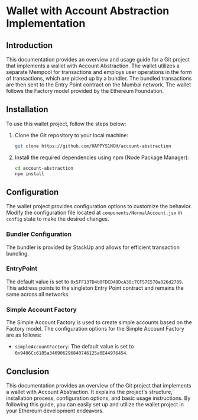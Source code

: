 # Wallet with Account Abstraction Implementation

## Introduction

This documentation provides an overview and usage guide for a Git project that implements a wallet with Account Abstraction. The wallet utilizes a separate Mempool for transactions and employs user operations in the form of transactions, which are picked up by a bundler. The bundled transactions are then sent to the Entry Point contract on the Mumbai network. The wallet follows the Factory model provided by the Ethereum Foundation.

## Installation

To use this wallet project, follow the steps below:

1. Clone the Git repository to your local machine:

   ```bash
   git clone https://github.com/HAPPYS1NGH/account-abstraction
   ```

2. Install the required dependencies using npm (Node Package Manager):

   ```bash
   cd account-abstraction
   npm install
   ```

## Configuration

The wallet project provides configuration options to customize the behavior. Modify the configuration file located at `components/NormalAccount.jsx` in `config` state to make the desired changes.

### Bundler Configuration

The bundler is provided by StackUp and allows for efficient transaction bundling.

### EntryPoint

The default value is set to `0x5FF137D4b0FDCD49DcA30c7CF57E578a026d2789`. This address points to the singleton Entry Point contract and remains the same across all networks.

### Simple Account Factory

The Simple Account Factory is used to create simple accounts based on the Factory model. The configuration options for the Simple Account Factory are as follows:

- `simpleAccountFactory`: The default value is set to `0x9406Cc6185a346906296840746125a0E44976454`.

## Conclusion

This documentation provides an overview of the Git project that implements a wallet with Account Abstraction. It explains the project's structure, installation process, configuration options, and basic usage instructions. By following this guide, you can easily set up and utilize the wallet project in your Ethereum development endeavors.
